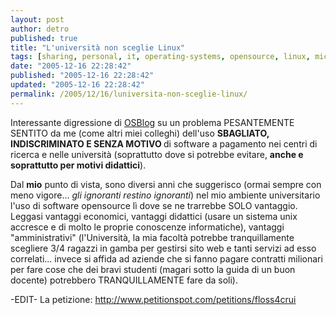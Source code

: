```yaml
---
layout: post
author: detro
published: true
title: "L'università non sceglie Linux"
tags: [sharing, personal, it, operating-systems, opensource, linux, microsoft, italian]
date: "2005-12-16 22:28:42"
published: "2005-12-16 22:28:42"
updated: "2005-12-16 22:28:42"
permalink: /2005/12/16/luniversita-non-sceglie-linux/
---
```


Interessante digressione di <a href="http://www.ossblog.it/post/256/luniversita-non-sceglie-linux#more">OSBlog</a> su un problema PESANTEMENTE SENTITO da me (come altri miei colleghi) dell'uso <strong>SBAGLIATO, INDISCRIMINATO E SENZA MOTIVO </strong>di software a pagamento nei centri di ricerca e nelle università (soprattutto dove si potrebbe evitare, <strong>anche e soprattutto per motivi didattici</strong>).

Dal <strong>mio</strong> punto di vista, sono diversi anni che suggerisco (ormai sempre con meno vigore... <em>gli ignoranti restino ignoranti</em>) nel mio ambiente universitario l'uso di software opensource lì dove se ne trarrebbe SOLO vantaggio. Leggasi vantaggi economici, vantaggi didattici (usare un sistema unix accresce e di molto le proprie conoscenze informatiche), vantaggi "amministrativi" (l'Università, la mia facoltà potrebbe tranquillamente scegliere 3/4 ragazzi in gamba per gestirsi sito web e tanti servizi ad esso correlati... invece si affida ad aziende che si fanno pagare contratti milionari per fare cose che dei bravi studenti (magari sotto la guida di un buon docente) potrebbero TRANQUILLAMENTE fare da soli).

-EDIT-
La petizione: <a href="http://www.petitionspot.com/petitions/floss4crui">http://www.petitionspot.com/petitions/floss4crui</a>

